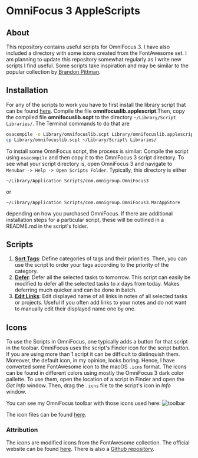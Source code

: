 # OmniFocus 3 AppleScripts

## About

This repository contains useful scripts for OmniFocus 3. I have also included a
directory with some icons created from the FontAwesome set. I am planning to
update this repository somewhat regularly as I write new scripts I find useful.
Some scripts take inspiration and may be similar to the popular collection by
[Brandon Pittman](https://github.com/brandonpittman/OmniFocus).

## Installation

For any of the scripts to work you have to first install the library script
that can be found [here](https://github.com/Rahlir/OmniFocusScripts/tree/master/Library).
Compile the file **omnifocuslib.applescript**.Then, copy the compiled file
**omnifocuslib.scpt** to the directory `~/Library/Script Libraries/`. The
Terminal commands to do that are 

```bash
osacompile -o Library/omnifocuslib.scpt Library/omnifocuslib.applescript
cp Library/omnifocuslib.scpt ~/Library/Script\ Libraries/
```

To install some OmniFocus script, the process is similar: Compile the script
using `osacompile` and then copy it to the OmniFocus 3 script directory. To see
what your script directory is, open OmniFocus 3 and navigate to `Menubar ->
Help -> Open Scripts Folder`. Typically, this directory is either

```
~/Library/Application Scripts/com.omnigroup.OmniFocus3
``` 

or

```
~/Library/Application Scripts/com.omnigroup.OmniFocus3.MacAppStore
``` 

depending on how you purchased OmniFocus. If there are additional installation steps for
a particular script, these will be outlined in a README.md in the script's
folder.

## Scripts

1. **[Sort Tags](https://github.com/Rahlir/OmniFocusScripts/tree/master/Sort%20Tags)**: 
Define categories of tags and their priorities. Then, you can use the script to
order your tags according to the priority of the category.
2. **[Defer](https://github.com/Rahlir/OmniFocusScripts/tree/master/Defer)**:
Defer all the selected tasks to tomorrow. This script can easily be modified to
defer all the selected tasks to _x_ days from today. Makes deferring much
quicker and can be done in batch.
3. **[Edit Links](https://github.com/Rahlir/OmniFocusScripts/tree/master/Edit%20Links)**:
Edit displayed name of all links in notes of all selected tasks or projects.
Useful if you often add links to your notes and do not want to manually edit
their displayed name one by one.

## Icons

To use the Scripts in OmniFocus, one typically adds a button for that script in
the toolbar. OmniFocus uses the script's Finder icon for the script button. If
you are using more than 1 script it can be difficult to distinquish them.
Moreover, the default icon, in my opinion, looks boring. Hence, I have
converted some FontAwesome icon to the macOS `.icns` format. The icons can be
found in different colors using mostly the OmniFocus 3 dark color pallette. To
use them, open the location of a script in Finder and open the _Get Info_
window. Then, drag the `.icns` file to the script's icon in _Info_ window.

You can see my OmniFocus toolbar with those icons used here:
![toolbar](https://Rahlir.github.io/Assets/toolbar.png)

The icon files can be found [here](https://github.com/Rahlir/OmniFocusScripts/tree/master/Icons).

### Attribution

The icons are modified icons from the FontAwesome collection. The official
website can be found [here](https://fontawesome.com/). There is also a [Github
repository](https://github.com/FortAwesome/Font-Awesome).

<!---Test <img src="https://Rahlir.github.io/Assets/icons/user.svg" width=10%> -->
